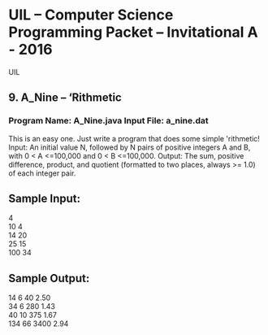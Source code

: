 # UIL – Computer Science Programming Packet – Invitational A - 2016
UIL
## 9. A_Nine – ‘Rithmetic
### Program Name: A_Nine.java Input File: a_nine.dat
This is an easy one. Just write a program that does some simple 'rithmetic!
Input: An initial value N, followed by N pairs of positive integers A and B, with 0 < A <=100,000 and 0 < B <=100,000.
Output: The sum, positive difference, product, and quotient (formatted to two places, always >= 1.0) of each integer pair.
## Sample Input:
4</br>
10 4</br>
14 20</br>
25 15</br>
100 34</br>
## Sample Output:
14 6 40 2.50</br>
34 6 280 1.43</br>
40 10 375 1.67</br>
134 66 3400 2.94</br>
